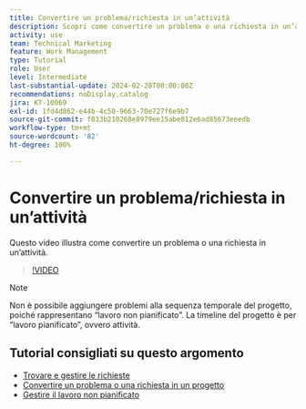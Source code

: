 ```yaml
---
title: Convertire un problema/richiesta in un’attività
description: Scopri come convertire un problema o una richiesta in un’attività.
activity: use
team: Technical Marketing
feature: Work Management
type: Tutorial
role: User
level: Intermediate
last-substantial-update: 2024-02-28T00:00:00Z
recommendations: noDisplay,catalog
jira: KT-10069
exl-id: 1fd4d862-e44b-4c50-9663-70e727f6e9b7
source-git-commit: f033b210268e8979ee15abe812e6ad85673eeedb
workflow-type: tm+mt
source-wordcount: '82'
ht-degree: 100%

---
```


# Convertire un problema/richiesta in un’attività

Questo video illustra come convertire un problema o una richiesta in un’attività.

>[!VIDEO](https://video.tv.adobe.com/v/3427605/?quality=12&learn=on)

>[!NOTE]
>
>Non è possibile aggiungere problemi alla sequenza temporale del progetto, poiché rappresentano “lavoro non pianificato”. La timeline del progetto è per “lavoro pianificato”, ovvero attività.

## Tutorial consigliati su questo argomento

* [Trovare e gestire le richieste](/help/manage-work/issues-requests/find-requests.md)
* [Convertire un problema o una richiesta in un progetto](/help/manage-work/issues-requests/create-a-project-from-a-request.md)
* [Gestire il lavoro non pianificato](/help/manage-work/issues-requests/handle-unplanned-work.md)

